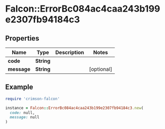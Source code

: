 # Falcon::ErrorBc084ac4caa243b199e2307fb94184c3

## Properties

| Name | Type | Description | Notes |
| ---- | ---- | ----------- | ----- |
| **code** | **String** |  |  |
| **message** | **String** |  | [optional] |

## Example

```ruby
require 'crimson-falcon'

instance = Falcon::ErrorBc084ac4caa243b199e2307fb94184c3.new(
  code: null,
  message: null
)
```

